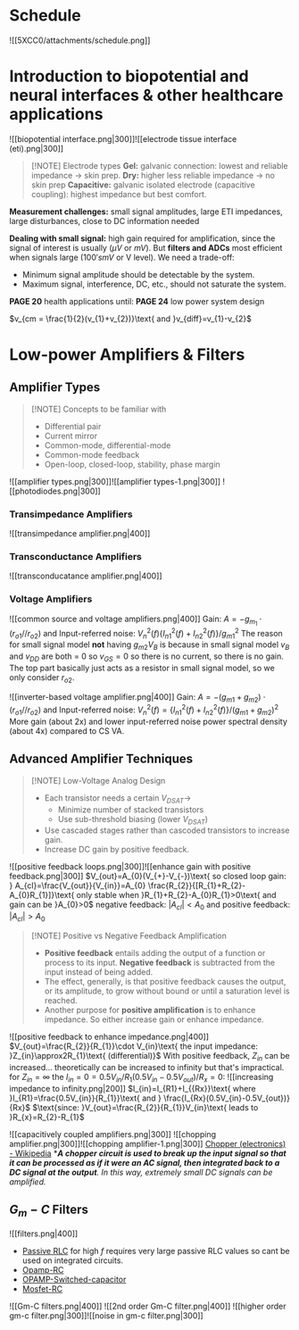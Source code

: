 # Schedule
![[5XCC0/attachments/schedule.png]]
# Introduction to biopotential and neural interfaces & other healthcare applications
![[biopotential interface.png|300]]![[electrode tissue interface (eti).png|300]]

>[!NOTE] Electrode types
>**Gel:** galvanic connection: lowest and reliable impedance -> skin prep.
>**Dry:** higher less reliable impedance -> no skin prep
>**Capacitive:** galvanic isolated electrode (capacitive coupling): highest impedance but best comfort.

**Measurement challenges:** small signal amplitudes, large ETI impedances, large disturbances, close to DC information needed

**Dealing with small signal:** high gain required for amplification, since the signal of interest is usually ($\mu V\text{ or }mV$). But **filters and ADCs** most efficient when signals large ($100's mV\text{ or V level}$). We need a trade-off:
- Minimum signal amplitude should be detectable by the system.
- Maximum signal, interference, DC, etc., should not saturate the system.

**PAGE 20** health applications
until: **PAGE 24** low power system design

$v_{cm = \frac{1}{2}(v_{1}+v_{2})}\text{ and }v_{diff}=v_{1}-v_{2}$

# Low-power Amplifiers & Filters
## Amplifier Types

>[!NOTE] Concepts to be familiar with
>- Differential pair 
>- Current mirror 
>- Common-mode, differential-mode 
>- Common-mode feedback 
>- Open-loop, closed-loop, stability, phase margin

![[amplifier types.png|300]]![[amplifier types-1.png|300]]
![[photodiodes.png|300]]
### Transimpedance Amplifiers
![[transimpedance amplifier.png|400]]
### Transconductance Amplifiers
![[transconducatance amplifier.png|400]]
### Voltage Amplifiers
![[common source and voltage amplifiers.png|400]]
$\text{Gain: }A=-g_{m_{1}}\cdot(r_{o1} //r_{o2})\text{ and Input-referred noise: }V_{n}^2(f)\{I_{n1}^2(f)+I_{n2}^2(f)\}/g_{m1}^2$
The reason for small signal model **not** having $g_{m2}V_{B}$ is because in small signal model $v_{B}\text{ and }v_{DD}\text{ are both = }0$ so $v_{GS}=0$ so there is no current, so there is no gain. The top part basically just acts as a resistor in small signal model, so we only consider $r_{o2}$.

![[inverter-based voltage amplifier.png|400]]
$\text{Gain: }A=-(g_{m1}+g_{m2}) \cdot(r_{o1}//r_{o2})\text{ and Input-referred noise: }V_{n}^2(f)=\{I_{n1}^2(f)+I_{n2}^2(f)\}/(g_{m1}+g_{m2})^2$
More gain (about 2x) and lower input-referred noise power spectral density (about 4x) compared to CS VA.
## Advanced Amplifier Techniques

>[!NOTE] Low-Voltage Analog Design
>- Each transistor needs a certain $V_{DSAT}\to$
>	- Minimize number of stacked transistors
>	- Use sub-threshold biasing (lower $V_{DSAT}$)
>- Use cascaded stages rather than cascoded transistors to increase gain.
>- Increase DC gain by positive feedback.

![[positive feedback loops.png|300]]![[enhance gain with positive feedback.png|300]]
$V_{out}=A_{0}(V_{+}-V_{-})\text{ so closed loop gain: } A_{cl}=\frac{V_{out}}{V_{in}}=A_{0} \frac{R_{2}}{[R_{1}+R_{2}-A_{0}R_{1}]}\text{ only stable when }R_{1}+R_{2}-A_{0}R_{1}>0\text{ and gain can be }A_{0}>0$
negative feedback: $|A_{cl}|<A_{0}$ and positive feedback: $|A_{cl}|>A_{0}$

>[!NOTE] Positive vs Negative Feedback Amplification
>- **Positive feedback** entails adding the output of a function or process to its input. **Negative feedback** is subtracted from the input instead of being added.
>- The effect, generally, is that positive feedback causes the output, or its amplitude, to grow without bound or until a saturation level is reached.
>- Another purpose for **positive amplification** is to enhance impedance. So either increase gain or enhance impedance.

![[positive feedback to enhance impedance.png|400]]
$V_{out}=\frac{R_{2}}{R_{1}}\cdot V_{in}\text{ the input impedance: }Z_{in}\approx2R_{1}\text{ (differential)}$
With positive feedback, $Z_{in}$ can be increased... theoretically can be increased to infinity but that's impractical. for $Z_{in}=\infty \text{ the }I_{in}=0=0.5V_{in}/R_{1}(0.5V_{in}-0.5V_{out})/R_{x}=0$:
![[increasing impedance to infinity.png|200]]
$I_{in}=I_{R1}+I_{{Rx}}\text{ where }I_{R1}=\frac{0.5V_{in}}{R_{1}}\text{ and } \frac{I_{Rx}(0.5V_{in}-0.5V_{out})}{Rx}$
$\text{since: }V_{out}=\frac{R_{2}}{R_{1}}V_{in}\text{ leads to }R_{x}=R_{2}-R_{1}$

![[capacitively coupled amplifiers.png|300]]
![[chopping amplifier.png|300]]![[chopping amplifier-1.png|300]]
[Chopper (electronics) - Wikipedia](https://en.wikipedia.org/wiki/Chopper_(electronics)#:~:text=Chopper%20amplifiers,-One%20classic%20use&text=A%20chopper%20circuit%20is%20used,DC%20signals%20can%20be%20amplified.)
****A chopper circuit is used to break up the input signal so that it can be processed as if it were an AC signal, then integrated back to a DC signal at the output**. In this way, extremely small DC signals can be amplified.*
## $G_{m}-C$ Filters
![[filters.png|400]]
- [Passive RLC](https://en.wikipedia.org/wiki/RLC_circuit) for high $f$ requires very large passive RLC values so cant be used on integrated circuits.
- [Opamp-RC](https://www.electronics-tutorials.ws/filter/filter_5.html)
- [OPAMP-Switched-capacitor](https://en.wikipedia.org/wiki/Switched_capacitor)
- [Mosfet-RC](https://electronics.stackexchange.com/questions/76037/designing-a-mosfet-circuit-for-low-pass-filtered-pwm-operation-and-with-saftey-c)

![[Gm-C filters.png|400]]
![[2nd order Gm-C filter.png|400]]
![[higher order gm-c filter.png|300]]![[noise in gm-c filter.png|300]]

